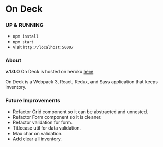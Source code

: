 # On Deck

### UP & RUNNING
* `npm install`
* `npm start`
* visit `http://localhost:5000/`

### About
**v.1.0.0**
On Deck is hosted on heroku [here](https://on-deck.herokuapp.com/#/)

On Deck is a Webpack 3, React, Redux, and Sass application that keeps inventory.

### Future Improvements
* Refactor Grid component so it can be abstracted and unnested.
* Refactor Form component so it is cleaner.
* Refactor validation for form.
* Titlecase util for data validation.
* Max char on validation.
* Add clear all inventory.
